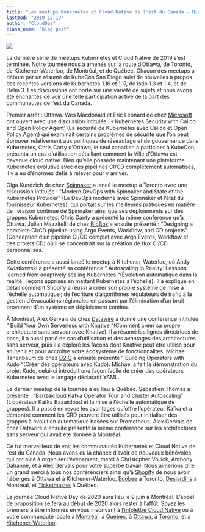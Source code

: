 ```yaml
---
title: "Les meetups Kubernetes et Cloud Native de l’est du Canada – Hiver 2019"
lastmod: "2019-12-19"
author: "CloudOps"
class_name: "blog post"
---
```


<img src="/images/blog/post/Montrealmeetupblog.jpg" class="main-blog-image">

<p>La dernière série de meetups Kubernetes et Cloud Native de 2019 s’est terminée. Notre tournée nous a amenés sur la route d’Ottawa, de Toronto, de Kitchener-Waterloo, de Montréal, et de Québec. Chacun des meetups a débuté par un résumé de KubeCon San Diego suivi de nouvelles à propos des récentes versions de Kubernetes&nbsp;1.16 et 1.17, de Istio&nbsp;1.3 et 1.4, et de Helm&nbsp;3. Les discussions ont porté sur une variété de sujets et nous avons été enchantés de voir une telle participation active de la part des communautés de l’est du Canada.</p><p>Premier arrêt&nbsp;: Ottawa. Wes Macdonald et Éric Leonard de chez <a href="https://azure.microsoft.com/fr-fr/">Microsoft</a> ont ouvert avec une discussion intitulée&nbsp;: « Kubernetes Security with Calico and Open Policy Agent’ (La sécurité de Kubernetes avec Calico et Open Policy Agent) qui examinait certains problèmes de sécurité que l’on peut éprouver relativement aux politiques de réseautage et de gouvernance dans Kubernetes, Chris Carty d’Ottawa, le seul canadien à participer à KubeCon, présenta un cas d’utilisation détaillant comment la Ville d’Ottawa est devenue cloud native. Bien qu’elle possède maintenant une plateforme Kubernetes évolutive avec des pipelines CI/CD complètement automatisés, il y a eu d’énormes défis à relever pour y arriver.</p><p>Olga Kundzich de chez <a href="https://www.spinnaker.io/">Spinnaker</a> a lancé le meetup à Toronto avec une discussion intitulée&nbsp;: “Modern DevOps with Spinnaker and State of the Kubernetes Provider” (Le DevOps moderne avec Spinnaker et l’état du fournisseur Kubernetes), qui portait sur les meilleures pratiques en matière de livraison continue de Spinnaker ainsi que ses déploiements sur des grappes Kubernetes. Chris Canty a présenté la même conférence qu’à Ottawa. Julian Mazzitelli de chez <a href="https://biobox.io/">BioBox</a> a ensuite présenté&nbsp;: “Designing a complete CI/CD pipeline using Argo Events, Workflow, and CD projects” (Conception d’un pipeline CI/CD complet avec Argo Events, Workflow et des projets CD) où il se concentrait sur la création de flux CI/CD personnalisés.</p><p>Cette conférence a aussi lancé le meetup à Kitchener-Waterloo, où Andy Kwiatkowski a présenté sa conférence ”&nbsp;Autoscaling in Reality: Lessons learned from adaptively scaling Kubernetes&nbsp;“(Évolution automatique dans la réalité&nbsp;: leçons apprises en mettant Kubernetes à l’échelle). Il a expliqué en détail comment Shopify a réussi à créer son propre système de mise à l’échelle automatique ; de l’écriture d’algorithmes régulateurs de trafic à la gestion d’évacuations régionales en passant par l’élimination d’un bruit provenant d’un système en déploiement continu.</p><p>À Montréal, Alex Gervais de chez <a href="https://www.datawire.io/">Datawire</a> a donné une conférence intitulée ”&nbsp;Build Your Own Serverless with Knative&nbsp;“(Comment créer sa propre architecture sans serveur avec Knative). Il a résumé les lignes directrices de base, il a aussi parlé de cas d’utilisation et des avantages des architectures sans serveur, puis il a exploré les façons dont Knative peut être utilisé pour soutenir et pour accroître votre écosystème de fonctionnalités. Michael Tanenbaum de chez <a href="https://d2iq.com/">D2IQ</a> a ensuite présenté ”&nbsp;Building Operators with Kudo&nbsp;“(Créer des opérateurs avec Kudo). Michael a fait la démonstration du projet Kudo, celui-ci introduit une façon facile de créer des opérateurs Kubernetes avec le langage déclaratif YAML.</p><p>Le dernier meetup de la tournée a eu lieu à Québec. Sebastien Thomas a présenté&nbsp;: “Banzaicloud Kafka Operator Tour and Cluster Autoscaling” (L’opérateur Kafka Bazaicloud et la mise à l’échelle automatique de grappes). Il a passé en revue les avantages qu’offre l’opérateur Kafka et a démontré comment les CRD peuvent être utilisés pour initialiser des grappes à évolution automatique basées sur Prometheus. Alex Gervais de chez Datawire a ensuite présenté la même conférence sur les architectures sans serveur qui avait été donnée à Montréal.</p><p>Ce fut merveilleux de voir les communautés Kubernetes et Cloud Native de l’est du Canada. Nous avons eu la chance d’avoir de nouveaux bénévoles qui ont aidé à organiser l’événement, merci à Christopher Vollick, Anthony Dahanne, et à Alex Gervais pour votre superbe travail. Nous aimerions dire un grand merci à tous nos conférenciers ainsi qu’à <a href="https://fr.shopify.ca/">Shopify</a> de nous avoir hébergés à Ottawa et à Kitchener-Waterloo, <a href="https://www.ecobee.com/">Ecobee</a> à Toronto, <a href="https://www.desjardins.com/index.jsp">Desjardins</a> à Montréal, et <a href="https://www.ticketmaster.ca/?lang=fr-ca">Ticketmaster</a> à Québec.&nbsp;</p><p>La journée Cloud Native Day de 2020 aura lieu le 9&nbsp;juin à Montréal. L’appel de proposition se fera au début de 2020 alors rester à l’affût. Soyez les premiers à être informés en vous inscrivant à <a href="https://info.cloudops.com/newsletter-cloud-native-communities">l’infolettre Cloud Native</a> ou à votre communauté locale à <a href="https://www.meetup.com/Kubernetes-Montreal/">Montréal</a>, à <a href="https://www.meetup.com/Kubernetes-Quebec/">Québec</a>, à <a href="https://www.meetup.com/Kubernetes-Ottawa/">Ottawa</a>, à <a href="https://www.meetup.com/Kubernetes-Toronto/">Toronto</a>, et à <a href="https://www.meetup.com/Kubernetes-Kitchener-Waterloo/">Kitchener-Waterloo</a>.</p>